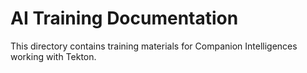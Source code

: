 # AI Training Documentation

This directory contains training materials for Companion Intelligences working with Tekton.
